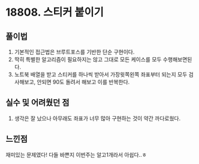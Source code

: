 # 18808. 스티커 붙이기

## 풀이법

1. 기본적인 접근법은 브루트포스를 기반한 단순 구현이다.
2. 딱히 특별한 알고리즘이 필요하지는 않고 그대로 모든 케이스를 모두 수행해보면된다.
3. 노트북 배열을 받고 스티커를 하나씩 받아서 가장윗쪽왼쪽 좌표부터 되는지 모두 검사해보고, 안되면 90도 돌려서 해보고 이를 반복한다.

## 실수 및 어려웠던 점

1. 생각은 잘 났으나 아무래도 좌표가 너무 많아 구현하는 것이 약간 까다로웠다.

## 느낀점

재미있는 문제였다! 다들 바쁜지 이번주는 알고1개라서 아쉽다..ㅎ

